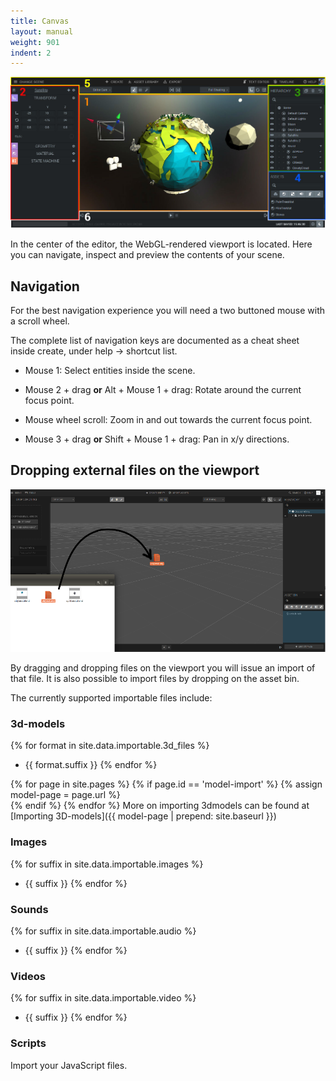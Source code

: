 ```yaml
---
title: Canvas
layout: manual
weight: 901
indent: 2
---
```


<img class="size-full" src="../annotated-interface1.jpg" alt="annotated interface"/>

In the center of the editor, the WebGL-rendered viewport is located. Here you can navigate, inspect and preview the contents of your scene.

## Navigation

For the best navigation experience you will need a two buttoned mouse with a scroll wheel.

The complete list of navigation keys are documented as a cheat sheet inside create, under help -> shortcut list.


- Mouse 1: Select entities inside the scene.

- Mouse 2 + drag <strong>or</strong> Alt + Mouse 1 + drag: Rotate around the current focus point.

- Mouse wheel scroll: Zoom in and out towards the current focus point.

- Mouse 3 + drag <strong>or</strong> Shift + Mouse 1 + drag: Pan in x/y directions.


## Dropping external files on the viewport

<img src="drop.png" alt="Drag drop from file system"/>

By dragging and dropping files on the viewport you will issue an import of that file. It is also possible to import files by dropping on the asset bin.

The currently supported importable files include:

### 3d-models

{% for format in site.data.importable.3d_files %}
- {{ format.suffix }}
{% endfor %}

{% for page in site.pages %}
	{% if page.id == 'model-import' %}
		{% assign model-page = page.url %}	
	{% endif %}
{% endfor %}
More on importing 3dmodels can be found at [Importing 3D-models]({{ model-page | prepend: site.baseurl }})

### Images

{% for suffix in site.data.importable.images %}
- {{ suffix }}
{% endfor %}

### Sounds

{% for suffix in site.data.importable.audio %}
- {{ suffix }}
{% endfor %}

### Videos

{% for suffix in site.data.importable.video %}
- {{ suffix }}
{% endfor %}

### Scripts

Import your JavaScript files.

